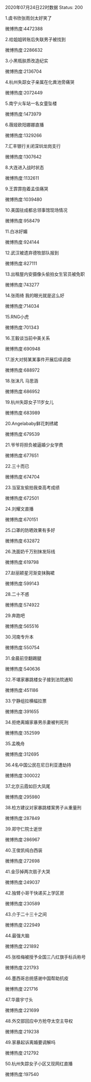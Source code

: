 2020年07月24日22时数据
Status: 200

1.虞书欣张雨剑太好笑了

微博热度:4472388

2.给姐姐转账后失联男子被找到

微博热度:2286632

3.小黑瓶肤质改造纪实

微博热度:2136704

4.杭州失踪女子亲属在化粪池旁痛哭

微博热度:2072449

5.南宁火车站一名女童坠楼

微博热度:1473979

6.薇娅欧阳娜娜直播

微博热度:1329266

7.汇丰银行关闭深圳龙岗支行

微博热度:1307642

8.大连进入战时状态

微博热度:1132611

9.王霏霏抱着孟佳痛哭

微博热度:1039480

10.美国驻成都总领事馆现场情况

微博热度:958479

11.白冰好媚

微博热度:924144

12.武汉被遗弃德牧部队报到

微博热度:827111

13.出租屋内安摄像头偷拍女生官员被免职

微博热度:743277

14.张雨绮 我的眼光就是这么好

微博热度:714034

15.RNG小虎

微博热度:701343

16.王毅谈当前中美关系

微博热度:690948

17.浙大对努某某事件开展后续调查

微博热度:688972

18.张沫凡 马思涵

微博热度:686952

19.杭州失踪女子11岁女儿

微博热度:683989

20.Angelababy鲜花刺绣裙

微博热度:679539

21.爷爷将担负被逼婚少女学费

微博热度:677651

22.三十而已

微博热度:674704

23.当室友偷拍我查高考成绩

微博热度:672501

24.刘耀文直播

微博热度:670151

25.口罩的防晒效果有多好

微博热度:632872

26.洗面奶千万别抹发际线

微博热度:619798

27.赵丽颖星河渐变抹胸裙

微博热度:599143

28.二十不惑

微博热度:574922

29.奔跑吧

微博热度:565516

30.河南专升本

微博热度:550754

31.金晨前空翻踢腿

微博热度:540636

32.不堪家暴跳楼女子接到法院通知

微博热度:451186

33.宁静组拉横幅拉票

微博热度:391655

34.拒绝离婚家暴男杀妻被判死刑

微博热度:352599

35.孟晚舟

微博热度:312695

36.4名中国公民在尼日利亚遭劫持

微博热度:300022

37.北京云霞如巨大凤尾

微博热度:295980

38.检方建议对家暴跳楼案男子从重量刑

微博热度:287849

39.郑守仁院士逝世

微博热度:286967

40.王俊凯纯白西装

微博热度:272698

41.金莎掉两次扇子大哭

微博热度:249037

42.独臂小哥干快递买上学区房

微博热度:230589

43.介于二十三十之间

微博热度:222949

44.最强大脑

微博热度:221892

45.张桂梅被授予全国三八红旗手标兵称号

微博热度:221793

46.墨西哥总统感谢中国帮助抗疫

微博热度:221716

47.华晨宇寸头

微博热度:221699

48.外交部回应中方抢夺太空主导权

微博热度:219238

49.家暴起诉离婚要调解吗

微博热度:212792

50.杭州失踪女子小区又现网红直播

微博热度:197540

